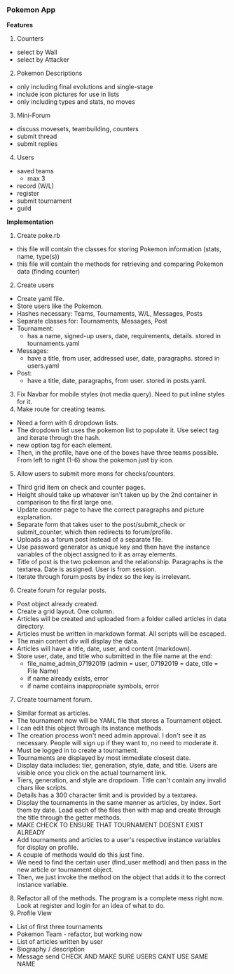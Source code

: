 ### Pokemon App ###

**Features**
1. Counters
- select by Wall
- select by Attacker
2. Pokemon Descriptions
- only including final evolutions and single-stage
- include icon pictures for use in lists
- only including types and stats, no moves
3. Mini-Forum 
- discuss movesets, teambuilding, counters
- submit thread
- submit replies
4. Users
- saved teams
  - max 3
- record (W/L)
- register
- submit tournament
- guild

**Implementation**
1. Create poke.rb
- this file will contain the classes for storing Pokemon information (stats, name, type(s))
- this file will contain the methods for retrieving and comparing Pokemon data (finding counter)
2. Create users
- Create yaml file.
- Store users like the Pokemon.
- Hashes necessary: Teams, Tournaments, W/L, Messages, Posts
- Separate classes for: Tournaments, Messages, Post
- Tournament:
  - has a name, signed-up users, date, requirements, details. stored in tournaments.yaml
- Messages:
  - have a title, from user, addressed user, date, paragraphs. stored in users.yaml
- Post:
  - have a title, date, paragraphs, from user. stored in posts.yaml.
3. Fix Navbar for mobile styles (not media query). Need to put 
inline styles for it.
4. Make route for creating teams. 
- Need a form with 6 dropdown lists.
- The dropdown list uses the pokemon list to populate it. Use select tag and iterate through the hash.
- new option tag for each element.
- Then, in the profile, have one of the boxes have three teams possible. From left to right (1-6) show
the pokemon just by icon.
5. Allow users to submit more mons for checks/counters.
- Third grid item on check and counter pages.
- Height should take up whatever isn't taken up by the 2nd container in comparison to the first large one.
- Update counter page to have the correct paragraphs and picture explanation.
- Separate form that takes user to the post/submit_check or submit_counter, which then redirects to forum/profile.
- Uploads as a forum post instead of a separate file.
- Use password generator as unique key and then have the instance variables of the object assigned to it as array
elements.
- Title of post is the two pokemon and the relationship. Paragraphs is the textarea. Date is assigned. User is from session.
- Iterate through forum posts by index so the key is irrelevant.
6. Create forum for regular posts.
- Post object already created.
- Create a grid layout. One column.
- Articles will be created and uploaded from a folder called articles in data directory.
- Articles must be written in markdown format. All scripts will be escaped.
- The main content div will display the data.
- Articles will have a title, date, user, and content (markdown).
- Store user, date, and title who submitted in the file name at the end:
  - file_name_admin_07192019 (admin = user, 07192019 = date, title = File Name)
  - if name already exists, error
  - if name contains inappropriate symbols, error
7. Create tournament forum.
- Similar format as articles.
- The tournament now will be YAML file that stores a Tournament object.
- I can edit this object through its instance methods.
- The creation process won't need admin approval. I don't see it as necessary. People will sign up if they want to, no need to moderate it.
- Must be logged in to create a tournament.
- Tournaments are displayed by most immediate closest date.
- Display data includes: tier, generation, style, date, and title. Users are visible once you click on the actual tournament link.
- Tiers, generation, and style are dropdown. Title can't contain any invalid chars like scripts.
- Details has a 300 character limit and is provided by a textarea.
- Display the tournaments in the same manner as articles, by index. Sort them by date. Load each of the files then with map and create through the title through the getter methods.
- MAKE CHECK TO ENSURE THAT TOURNAMENT DOESNT EXIST ALREADY
- Add tournaments and articles to a user's respective instance variables for display on profile.
- A couple of methods would do this just fine.
- We need to find the certain user (find_user method) and then pass in the new article or tournament object.
- Then, we just invoke the method on the object that adds it to the correct instance variable.
8. Refactor all of the methods. The program is a complete mess right now. Look at register and login for an idea of what to do.
9. Profile View
- List of first three tournaments
- Pokemon Team - refactor, but working now
- List of articles written by user
- Biography / description
- Message send
CHECK AND MAKE SURE USERS CANT USE SAME NAME